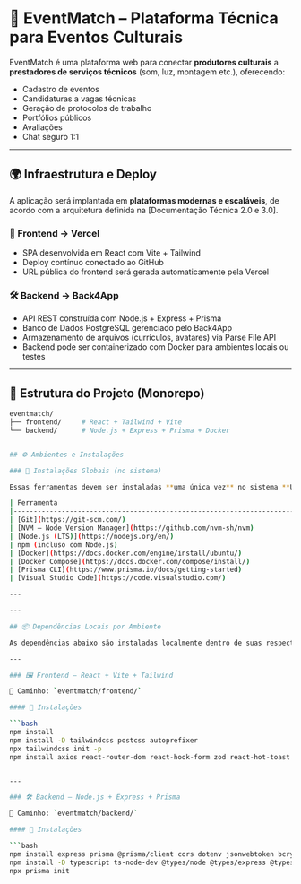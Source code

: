 # 🎤 EventMatch – Plataforma Técnica para Eventos Culturais

EventMatch é uma plataforma web para conectar **produtores culturais** a **prestadores de serviços técnicos** (som, luz, montagem etc.), oferecendo:

- Cadastro de eventos
- Candidaturas a vagas técnicas
- Geração de protocolos de trabalho
- Portfólios públicos
- Avaliações
- Chat seguro 1:1

---

## 🌍 Infraestrutura e Deploy

A aplicação será implantada em **plataformas modernas e escaláveis**, de acordo com a arquitetura definida na [Documentação Técnica 2.0 e 3.0].

### 🔼 Frontend → Vercel
- SPA desenvolvida em React com Vite + Tailwind
- Deploy contínuo conectado ao GitHub
- URL pública do frontend será gerada automaticamente pela Vercel

### 🛠 Backend → Back4App
- API REST construída com Node.js + Express + Prisma
- Banco de Dados PostgreSQL gerenciado pelo Back4App
- Armazenamento de arquivos (currículos, avatares) via Parse File API
- Backend pode ser containerizado com Docker para ambientes locais ou testes

---

## 🧱 Estrutura do Projeto (Monorepo)

```bash
eventmatch/
├── frontend/     # React + Tailwind + Vite
└── backend/      # Node.js + Express + Prisma + Docker


## ⚙️ Ambientes e Instalações

### 🔧 Instalações Globais (no sistema)

Essas ferramentas devem ser instaladas **uma única vez** no sistema **Ubuntu 22.04 LTS**:

| Ferramenta                                                                 | Comando de Verificação         | Uso no Projeto                                                                 |
|----------------------------------------------------------------------------|--------------------------------|---------------------------------------------------------------------------------|
| [Git](https://git-scm.com/)                                               | `git --version`               | Versionamento de código com integração ao GitHub                               |
| [NVM – Node Version Manager](https://github.com/nvm-sh/nvm)              | `nvm --version`               | Gerenciador de versões do Node.js por usuário                                  |
| [Node.js (LTS)](https://nodejs.org/en/)                                   | `node -v`                     | Execução do backend (Express) e frontend (Vite + React)                        |
| npm (incluso com Node.js)                                                 | `npm -v`                      | Gerenciamento de dependências JavaScript no projeto                            |
| [Docker](https://docs.docker.com/engine/install/ubuntu/)                 | `docker --version`            | Containers para PostgreSQL e serviços backend                                  |
| [Docker Compose](https://docs.docker.com/compose/install/)               | `docker-compose --version`    | Orquestração local de múltiplos containers                                     |
| [Prisma CLI](https://www.prisma.io/docs/getting-started)                 | `prisma -v`                   | ORM utilizado para modelagem e acesso ao banco PostgreSQL via Back4App         |
| [Visual Studio Code](https://code.visualstudio.com/)                     | `code --version`              | Editor de código principal, com suporte a extensões como Tailwind, Prisma, etc.|

---

---

## 📦 Dependências Locais por Ambiente

As dependências abaixo são instaladas localmente dentro de suas respectivas pastas (`frontend/` e `backend/`), com `npm install`.

---

### 🖼️ Frontend – React + Vite + Tailwind

📁 Caminho: `eventmatch/frontend/`

#### 🔧 Instalações

```bash
npm install
npm install -D tailwindcss postcss autoprefixer
npx tailwindcss init -p
npm install axios react-router-dom react-hook-form zod react-hot-toast


---

### 🛠️ Backend – Node.js + Express + Prisma

📁 Caminho: `eventmatch/backend/`

#### 🔧 Instalações

```bash
npm install express prisma @prisma/client cors dotenv jsonwebtoken bcryptjs multer socket.io
npm install -D typescript ts-node-dev @types/node @types/express @types/cors @types/jsonwebtoken @types/bcryptjs @types/socket.io
npx prisma init
